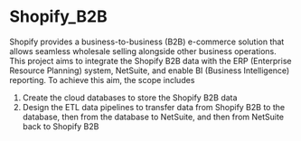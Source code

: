 # Shopify_B2B
Shopify provides a business-to-business (B2B) e-commerce solution that allows seamless wholesale selling alongside other business operations.  
This project aims to integrate the Shopify B2B data with the ERP (Enterprise Resource Planning) system, NetSuite, and enable BI (Business Intelligence) reporting.
To achieve this aim, the scope includes 
1. Create the cloud databases to store the Shopify B2B data
2. Design the ETL data pipelines to transfer data from Shopify B2B to the database, then from the database to NetSuite, and then from NetSuite back to Shopify B2B
